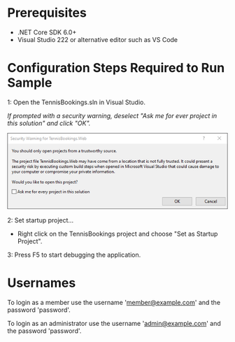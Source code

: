 # Prerequisites

- .NET Core SDK 6.0+
- Visual Studio 222 or alternative editor such as VS Code

# Configuration Steps Required to Run Sample

1: Open the TennisBookings.sln in Visual Studio.

*If prompted with a security warning, deselect "Ask me for ever project in this solution" and click "OK".*

![Security Warning](images/image-01.png)

2: Set startup project...

- Right click on the TennisBookings project and choose "Set as Startup Project".

3: Press F5 to start debugging the application.

# Usernames

To login as a member use the username 'member@example.com' and the password 'password'.

To login as an administrator use the username 'admin@example.com' and the password 'password'.